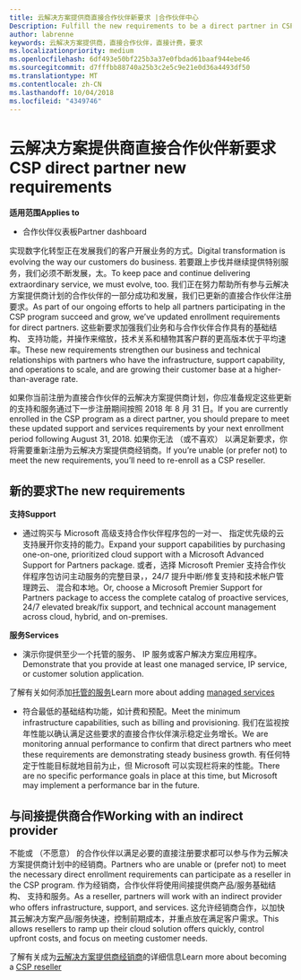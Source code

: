```yaml
---
title: 云解决方案提供商直接合作伙伴新要求 |合作伙伴中心
Description: Fulfill the new requirements to be a direct partner in CSP
author: labrenne
keywords: 云解决方案提供商，直接合作伙伴，直接计费，要求
ms.localizationpriority: medium
ms.openlocfilehash: 6df493e50bf225b3a37e0fbdad61baaf944ebe46
ms.sourcegitcommit: d7fffbb88740a25b3c2e5c9e21e0d36a4493df50
ms.translationtype: MT
ms.contentlocale: zh-CN
ms.lasthandoff: 10/04/2018
ms.locfileid: "4349746"
---
```

# <a name="csp-direct-partner-new-requirements"></a><span data-ttu-id="675ed-103">云解决方案提供商直接合作伙伴新要求</span><span class="sxs-lookup"><span data-stu-id="675ed-103">CSP direct partner new requirements</span></span>

**<span data-ttu-id="675ed-104">适用范围</span><span class="sxs-lookup"><span data-stu-id="675ed-104">Applies to</span></span>**

- <span data-ttu-id="675ed-105">合作伙伴仪表板</span><span class="sxs-lookup"><span data-stu-id="675ed-105">Partner dashboard</span></span>

<span data-ttu-id="675ed-106">实现数字化转型正在发展我们的客户开展业务的方式。</span><span class="sxs-lookup"><span data-stu-id="675ed-106">Digital transformation is evolving the way our customers do business.</span></span> <span data-ttu-id="675ed-107">若要跟上步伐并继续提供特别服务，我们必须不断发展，太。</span><span class="sxs-lookup"><span data-stu-id="675ed-107">To keep pace and continue delivering extraordinary service, we must evolve, too.</span></span> <span data-ttu-id="675ed-108">我们正在努力帮助所有参与云解决方案提供商计划的合作伙伴的一部分成功和发展，我们已更新的直接合作伙伴注册要求。</span><span class="sxs-lookup"><span data-stu-id="675ed-108">As part of our ongoing efforts to help all partners participating in the CSP program succeed and grow, we’ve updated enrollment requirements for direct partners.</span></span> <span data-ttu-id="675ed-109">这些新要求加强我们业务和与合作伙伴合作具有的基础结构、 支持功能，并操作来缩放，技术关系和植物其客户群的更高版本优于平均速率。</span><span class="sxs-lookup"><span data-stu-id="675ed-109">These new requirements strengthen our business and technical relationships with partners who have the infrastructure, support capability, and operations to scale, and are growing their customer base at a higher-than-average rate.</span></span>

<span data-ttu-id="675ed-110">如果你当前注册为直接合作伙伴的云解决方案提供商计划，你应准备规定这些更新的支持和服务通过下一步注册期间按照 2018 年 8 月 31 日。</span><span class="sxs-lookup"><span data-stu-id="675ed-110">If you are currently enrolled in the CSP program as a direct partner, you should prepare to meet these updated support and services requirements by your next enrollment period following August 31, 2018.</span></span> <span data-ttu-id="675ed-111">如果你无法 （或不喜欢） 以满足新要求，你将需要重新注册为云解决方案提供商经销商。</span><span class="sxs-lookup"><span data-stu-id="675ed-111">If you’re unable (or prefer not) to meet the new requirements, you’ll need to re-enroll as a CSP reseller.</span></span>

## <a name="the-new-requirements"></a><span data-ttu-id="675ed-112">新的要求</span><span class="sxs-lookup"><span data-stu-id="675ed-112">The new requirements</span></span>

**<span data-ttu-id="675ed-113">支持</span><span class="sxs-lookup"><span data-stu-id="675ed-113">Support</span></span>**

- <span data-ttu-id="675ed-114">通过购买与 Microsoft 高级支持合作伙伴程序包的一对一、 指定优先级的云支持展开你支持的能力。</span><span class="sxs-lookup"><span data-stu-id="675ed-114">Expand your support capabilities by purchasing one-on-one, prioritized cloud support with a Microsoft Advanced Support for Partners package.</span></span> <span data-ttu-id="675ed-115">或者，选择 Microsoft Premier 支持合作伙伴程序包访问主动服务的完整目录，，24/7 提升中断/修复支持和技术帐户管理跨云、 混合和本地。</span><span class="sxs-lookup"><span data-stu-id="675ed-115">Or, choose a Microsoft Premier Support for Partners package to access the complete catalog of proactive services, 24/7 elevated break/fix support, and technical account management across cloud, hybrid, and on-premises.</span></span> 

**<span data-ttu-id="675ed-116">服务</span><span class="sxs-lookup"><span data-stu-id="675ed-116">Services</span></span>**

- <span data-ttu-id="675ed-117">演示你提供至少一个托管的服务、 IP 服务或客户解决方案应用程序。</span><span class="sxs-lookup"><span data-stu-id="675ed-117">Demonstrate that you provide at least one managed service, IP service, or customer solution application.</span></span> 

<span data-ttu-id="675ed-118">了解有关如何添加[托管的服务](https://partner.microsoft.com/business-opportunities/managed-services-provider)</span><span class="sxs-lookup"><span data-stu-id="675ed-118">Learn more about adding [managed services](https://partner.microsoft.com/business-opportunities/managed-services-provider)</span></span> 

- <span data-ttu-id="675ed-119">符合最低的基础结构功能，如计费和预配。</span><span class="sxs-lookup"><span data-stu-id="675ed-119">Meet the minimum infrastructure capabilities, such as billing and provisioning.</span></span>
<span data-ttu-id="675ed-120">我们在监视按年性能以确认满足这些要求的直接合作伙伴演示稳定业务增长。</span><span class="sxs-lookup"><span data-stu-id="675ed-120">We are monitoring annual performance to confirm that direct partners who meet these requirements are demonstrating steady business growth.</span></span> <span data-ttu-id="675ed-121">有任何特定于性能目标就地目前为止，但 Microsoft 可以实现栏将来的性能。</span><span class="sxs-lookup"><span data-stu-id="675ed-121">There are no specific performance goals in place at this time, but Microsoft may implement a performance bar in the future.</span></span> 

## <a name="working-with-an-indirect-provider"></a><span data-ttu-id="675ed-122">与间接提供商合作</span><span class="sxs-lookup"><span data-stu-id="675ed-122">Working with an indirect provider</span></span>

<span data-ttu-id="675ed-123">不能或 （不愿意） 的合作伙伴以满足必要的直接注册要求都可以参与作为云解决方案提供商计划中的经销商。</span><span class="sxs-lookup"><span data-stu-id="675ed-123">Partners who are unable or (prefer not) to meet the necessary direct enrollment requirements can participate as a reseller in the CSP program.</span></span> <span data-ttu-id="675ed-124">作为经销商，合作伙伴将使用间接提供商产品/服务基础结构、 支持和服务。</span><span class="sxs-lookup"><span data-stu-id="675ed-124">As a reseller, partners will work with an indirect provider who offers infrastructure, support, and services.</span></span> <span data-ttu-id="675ed-125">这允许经销商合作，以加快其云解决方案产品/服务快速，控制前期成本，并重点放在满足客户需求。</span><span class="sxs-lookup"><span data-stu-id="675ed-125">This allows resellers to ramp up their cloud solution offers quickly, control upfront costs, and focus on meeting customer needs.</span></span>  

<span data-ttu-id="675ed-126">了解有关成为[云解决方案提供商经销商](https://partner.microsoft.com/cloud-solution-provider)的详细信息</span><span class="sxs-lookup"><span data-stu-id="675ed-126">Learn more about becoming a [CSP reseller](https://partner.microsoft.com/cloud-solution-provider)</span></span>



